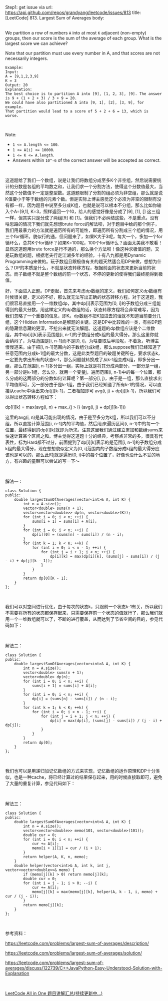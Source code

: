 Step1: get issue via url: https://api.github.com/repos/grandyang/leetcode/issues/813 
 title:[LeetCode] 813. Largest Sum of Averages 
 body:  
  

We partition a row of numbers `A` into at most `K` adjacent (non-empty) groups, then our score is the sum of the average of each group. What is the largest score we can achieve?

Note that our partition must use every number in A, and that scores are not necessarily integers.
    
    
    Example:
    Input: 
    A = [9,1,2,3,9]
    K = 3
    Output: 20
    Explanation: 
    The best choice is to partition A into [9], [1, 2, 3], [9]. The answer is 9 + (1 + 2 + 3) / 3 + 9 = 20.
    We could have also partitioned A into [9, 1], [2], [3, 9], for example.
    That partition would lead to a score of 5 + 2 + 6 = 13, which is worse.
    

 

Note:

  * `1 <= A.length <= 100`.
  * `1 <= A[i] <= 10000`.
  * `1 <= K <= A.length`.
  * Answers within `10^-6` of the correct answer will be accepted as correct.



 

这道题给了我们一个数组，说是让我们将数组分成至多K个非空组，然后说需要统计的分数是各组的平均数之和，让我们求一个分割方法，使得这个分数值最大，当然这个分数值不一定是整型数。这道题限制了分割的组必须为非空组，那么就是说K值要小于等于数组的元素个数。但是实际上博主感觉这个必须为非空的限制有没有都一样，因为题目中说至多分成K组，也就是说可以根本不分组，那么比如你输入个A=[9,1], K=3，照样返回一个10，给人的感觉好像是分成了[9], [1], [] 这三组一样，但其实只是分成了两组[9] 和 [1]。但我们不必纠结这些，不是重点。没有啥思路的情况下我们就先想想brute force的解法呗，对于题目中给的那个例子，我们用最暴力的方法就是遍历所有的可能性，即遍历所有分割成三个组的情况，用三个for循环。貌似行的通，但问题来了，如果K大于3呢，每大一个，多加一个for循环么，总共K个for循环？如果K=100呢，100个for循环么？画面太美我不敢看！显然这道题用brute force是行不通的，那么换个方法呗！像这种求极值的题，又是玩数组的题，根据老夫行走江湖多年的经验，十有八九都是用Dynamic Programming来做的。玩子数组且跟极值有关的题天然适合用DP来做，想想为什么？DP的本质是什么，不就是状态转移方程，根据前面的状态来更新当前的状态。而子数组不就是整个数组的前一个状态，不停的更新的使得我们最终能得到极值。

好，下面进入正题。DP走起，首先来考虑dp数组的定义，我们如何定义dp数组有时候很关键，定义的不好，那么就无法写出正确的状态转移方程。对于这道题，我们很容易直接用一个一维数组dp，其中dp[i]表示范围为[0, i]的子数组分成三组能得到的最大分数。用这样定义的dp数组的话，状态转移方程将会非常难写，因为我们忽略了一个重要的信息，即K。dp数组不把K加进去的话就不知道当前要分几组，这个Hidden Information是解题的关键。这是DP中比较难的一类，有些DP题的隐藏信息藏的更深，不挖出来就无法解题。这道题的dp数组应该是个二维数组，其中dp[i][k]表示范围是[i, n-1]的子数组分成k组的最大得分。那么这里你就会纳闷了，为啥范围是[i, n-1]而不是[0, i]，为啥要取后半段呢，不着急，听博主慢慢道来。由于把[i, n-1]范围内的子数组分成k组，那么suppose我们已经知道了任意范围内分成k-1组的最大分数，这是此类型题目的破题关键所在，要求状态k，一定要先求出所有的状态k-1，那么问题就转换成了从k-1组变成k组，即多分出一组，那么在范围[i, n-1]多分出一组，实际上就是将其分成两部分，一部分是一组，另一部分是k-1组，怎么分，就用一个变量j，遍历范围(i, n-1)中的每一个位置，那么分成的这两部分的分数如何计算呢？第一部分[i, j)，由于是一组，那么直接求出平均值即可，另一部分由于是k-1组，由于我们已经知道了所有k-1的情况，可以直接从cache中读出来dp[j][k-1]，二者相加即可 avg(i, j) + dp[j][k-1]，所以我们可以得出状态转移方程如下：

dp[i][k] = max(avg(i, n) + max_{j > i} (avg(i, j) + dp[j][k-1]))

这里的avg(i, n)是其可能出现的情况，由于是至多分为k组，所以我们可以不分组，所以直接计算范围[i, n-1]内的平均值，然后用j来遍历区间(i, n-1)中的每一个位置，最终得到的dp[i][k]就即为所求。注意这里我们通过建立累加和数组sums来快速计算某个区间之和。博主觉得这道题十分的经典，考察点非常的多，很具有代表性，标为Hard都不过分，前面提到了dp[i][k]表示的是范围[i, n-1]的子数组分成k组的最大得分，现在想想貌似定义为[0, i]范围内的子数组分成k组的最大得分应该也是可以的，那么此时j就是遍历(0, i)中的每个位置了，好像也没什么不妥的地方，有兴趣的童鞋可以尝试的写一下～

 

解法一：
    
    
    class Solution {
    public:
        double largestSumOfAverages(vector<int>& A, int K) {
            int n = A.size();
            vector<double> sums(n + 1);
            vector<vector<double>> dp(n, vector<double>(K));
            for (int i = 0; i < n; ++i) {
                sums[i + 1] = sums[i] + A[i];
            }
            for (int i = 0; i < n; ++i) {
                dp[i][0] = (sums[n] - sums[i]) / (n - i);
            }    
            for (int k = 1; k < K; ++k) {
                for (int i = 0; i < n - 1; ++i) {
                    for (int j = i + 1; j < n; ++j) {
                        dp[i][k] = max(dp[i][k], (sums[j] - sums[i]) / (j - i) + dp[j][k - 1]);
                    }
                }
            }
            return dp[0][K - 1];
        }
    };

 

我们可以对空间进行优化，由于每次的状态k，只跟前一个状态k-1有关，所以我们不需要将所有的状态都保存起来，只需要保存前一个状态的值就行了，那么我们就用一个一维数组就可以了，不断的进行覆盖，从而达到了节省空间的目的，参见代码如下：

 

解法二：
    
    
    class Solution {
    public:
        double largestSumOfAverages(vector<int>& A, int K) {
            int n = A.size();
            vector<double> sums(n + 1);
            vector<double> dp(n);
            for (int i = 0; i < n; ++i) {
                sums[i + 1] = sums[i] + A[i];
            }
            for (int i = 0; i < n; ++i) {
                dp[i] = (sums[n] - sums[i]) / (n - i);
            }    
            for (int k = 1; k < K; ++k) {
                for (int i = 0; i < n - 1; ++i) {
                    for (int j = i + 1; j < n; ++j) {
                        dp[i] = max(dp[i], (sums[j] - sums[i]) / (j - i) + dp[j]);
                    }
                }
            }
            return dp[0];
        }
    };

 

我们也可以是用递归加记忆数组的方式来实现，记忆数组的运作原理和DP十分类似，也是一种cache，将已经计算过的结果保存起来，用的时候直接取即可，避免了大量的重复计算，参见代码如下：

 

解法三：
    
    
    class Solution {
    public:
        double largestSumOfAverages(vector<int>& A, int K) {
            int n = A.size();
            vector<vector<double>> memo(101, vector<double>(101));
            double cur = 0;
            for (int i = 0; i < n; ++i) {
                cur += A[i];
                memo[i + 1][1] = cur / (i + 1);
            }
            return helper(A, K, n, memo);
        }
        double helper(vector<int>& A, int k, int j, vector<vector<double>>& memo) {
            if (memo[j][k] > 0) return memo[j][k];
            double cur = 0;
            for (int i = j - 1; i > 0; --i) {
                cur += A[i];
                memo[j][k] = max(memo[j][k], helper(A, k - 1, i, memo) + cur / (j - i));
            }
            return memo[j][k];
        }
    };

 

参考资料：

<https://leetcode.com/problems/largest-sum-of-averages/description/>

<https://leetcode.com/problems/largest-sum-of-averages/solution/>

<https://leetcode.com/problems/largest-sum-of-averages/discuss/122739/C++JavaPython-Easy-Understood-Solution-with-Explanation>

 

[LeetCode All in One 题目讲解汇总(持续更新中...)](http://www.cnblogs.com/grandyang/p/4606334.html)

